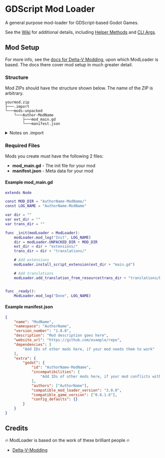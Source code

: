 # GDScript Mod Loader

A general purpose mod-loader for GDScript-based Godot Games.

See the [Wiki](https://github.com/GodotModding/godot-mod-loader/wiki) for additional details, including [Helper Methods](https://github.com/GodotModding/godot-mod-loader/wiki/Helper-Methods) and [CLI Args](https://github.com/GodotModding/godot-mod-loader/wiki/CLI-Args).


## Mod Setup

For more info, see the [docs for Delta-V Modding](https://gitlab.com/Delta-V-Modding/Mods/-/blob/main/MODDING.md), upon which ModLoader is based. The docs there cover mod setup in much greater detail.

### Structure

Mod ZIPs should have the structure shown below. The name of the ZIP is arbitrary.

```
yourmod.zip
├───.import
└───mods-unpacked
    └───Author-ModName
        ├───mod_main.gd
        └───manifest.json
```

<details>
<summary>Notes on .import</summary>
Adding the .import directory is only needed when your mod adds content such as PNGs and sound files. In these cases, your mod's .import folder should **only** include your custom assets, and should not include any vanilla files.

You can copy your custom assets from your project's .import directory. They can be easily identified by sorting by date. To clean up unused files, it's helpful to delete everything in .import that's not vanilla, then run the game again, which will re-create only the files that are actually used.
</details>

### Required Files

Mods you create must have the following 2 files:

- **mod_main.gd** - The init file for your mod
- **manifest.json** - Meta data for your mod

#### Example mod_main.gd

```gd
extends Node

const MOD_DIR = "AuthorName-ModName/"
const LOG_NAME = "AuthorName-ModName"

var dir = ""
var ext_dir = ""
var trans_dir = ""

func _init(modLoader = ModLoader):
	modLoader.mod_log("Init", LOG_NAME)
	dir = modLoader.UNPACKED_DIR + MOD_DIR
	ext_dir = dir + "extensions/"
	trans_dir = dir + "translations/"

	# Add extensions
	modLoader.install_script_extension(ext_dir + "main.gd")

	# Add translations
	modLoader.add_translation_from_resource(trans_dir + "translations/bfx.en.translation")


func _ready():
	ModLoader.mod_log("Done", LOG_NAME)
```

#### Example manifest.json

```json
{
	"name": "ModName",
	"namespace": "AuthorName",
	"version_number": "1.0.0",
	"description": "Mod description goes here",
	"website_url": "https://github.com/example/repo",
	"dependencies": [
		"Add IDs of other mods here, if your mod needs them to work"
	],
	"extra": {
		"godot": {
			"id": "AuthorName-ModName",
			"incompatibilities": [
				"Add IDs of other mods here, if your mod conflicts with them"
			],
			"authors": ["AuthorName"],
			"compatible_mod_loader_version": "3.0.0",
			"compatible_game_version": ["0.6.1.6"],
			"config_defaults": {}
		}
	}
}
```

## Credits

🔥 ModLoader is based on the work of these brilliant people 🔥

- [Delta-V-Modding](https://gitlab.com/Delta-V-Modding/Mods)
